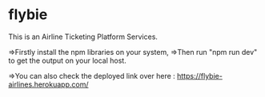 # flybie
This is an Airline Ticketing Platform Services.


=>Firstly install the npm libraries on your system,
=>Then run "npm run dev" to get the output on your local host.

=>You can also check the deployed link over here : https://flybie-airlines.herokuapp.com/

